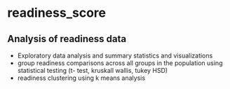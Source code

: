 # readiness_score

## Analysis of readiness data

* Exploratory data analysis and summary statistics and visualizations
* group readiness comparisons across all groups in the population using statistical testing (t- test, kruskall wallis, tukey HSD)
* readiness clustering using k means analysis

